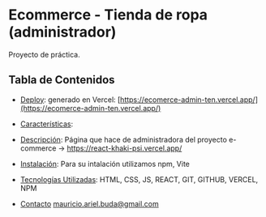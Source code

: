 # Ecommerce - Tienda de ropa (administrador)

Proyecto de práctica.

## Tabla de Contenidos

- [Deploy](#Deploy):  generado en Vercel: [https://ecomerce-admin-ten.vercel.app/](https://ecomerce-admin-ten.vercel.app/)
- [Características](#características):
- [Descripción](#descripción): Página que hace de administradora del proyecto e-commerce → https://react-khaki-psi.vercel.app/

- [Instalación](#instalación): Para su intalación utilizamos npm, Vite
- [Tecnologías Utilizadas](#tecnologías-utilizadas): HTML, CSS, JS, REACT, GIT, GITHUB, VERCEL, NPM
- [Contacto](#contacto) mauricio.ariel.buda@gmail.com
